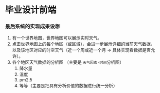 # 毕业设计前端

### 最后系统的实现成果设想
1. 有一个世界地图，世界地图可以展示实时天气。
2. 点击世界地图上的每个地区（或区域），会进一步展示详细的当前天气数据，以及该地区对应的时空天气（近一个周或近一个月 -> 具体实现看数据是否允许）。
3. 各个地区天气数据的分析图 （主要是 `天气因素-时间`分析图）
   1. 降水量
   2. 温度
   3. pm2.5
   4. 等等（主要是把具有分析价值的数据进行统一分析）